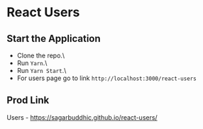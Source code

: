 # React Users

## Start the Application

* Clone the repo.\
* Run `Yarn`.\
* Run `Yarn Start`.\
* For users page go to link `http://localhost:3000/react-users`

## Prod Link

Users - https://sagarbuddhic.github.io/react-users/
